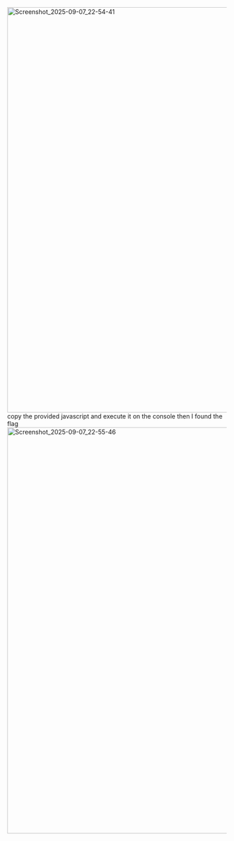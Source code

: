 <img width="1920" height="930" alt="Screenshot_2025-09-07_22-54-41" src="https://github.com/user-attachments/assets/c4462a35-93f1-492b-948e-02321d17fd10" />
copy the provided javascript and execute it on the console then I found the flag
<img width="1920" height="932" alt="Screenshot_2025-09-07_22-55-46" src="https://github.com/user-attachments/assets/5dd84fa6-e390-466d-b1ad-f33b12ae3c24" />
